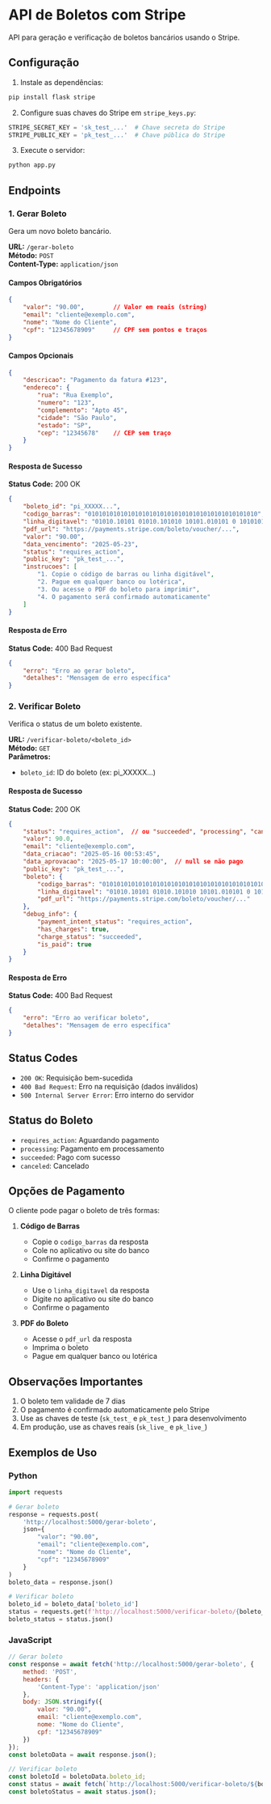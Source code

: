 # API de Boletos com Stripe

API para geração e verificação de boletos bancários usando o Stripe.

## Configuração

1. Instale as dependências:
```bash
pip install flask stripe
```

2. Configure suas chaves do Stripe em `stripe_keys.py`:
```python
STRIPE_SECRET_KEY = 'sk_test_...'  # Chave secreta do Stripe
STRIPE_PUBLIC_KEY = 'pk_test_...'  # Chave pública do Stripe
```

3. Execute o servidor:
```bash
python app.py
```

## Endpoints

### 1. Gerar Boleto
Gera um novo boleto bancário.

**URL:** `/gerar-boleto`  
**Método:** `POST`  
**Content-Type:** `application/json`

#### Campos Obrigatórios
```json
{
    "valor": "90.00",        // Valor em reais (string)
    "email": "cliente@exemplo.com",
    "nome": "Nome do Cliente",
    "cpf": "12345678909"     // CPF sem pontos e traços
}
```

#### Campos Opcionais
```json
{
    "descricao": "Pagamento da fatura #123",
    "endereco": {
        "rua": "Rua Exemplo",
        "numero": "123",
        "complemento": "Apto 45",
        "cidade": "São Paulo",
        "estado": "SP",
        "cep": "12345678"    // CEP sem traço
    }
}
```

#### Resposta de Sucesso
**Status Code:** 200 OK
```json
{
    "boleto_id": "pi_XXXXX...",
    "codigo_barras": "01010101010101010101010101010101010101010101010",
    "linha_digitavel": "01010.10101 01010.101010 10101.010101 0 10101010101010",
    "pdf_url": "https://payments.stripe.com/boleto/voucher/...",
    "valor": "90.00",
    "data_vencimento": "2025-05-23",
    "status": "requires_action",
    "public_key": "pk_test_...",
    "instrucoes": [
        "1. Copie o código de barras ou linha digitável",
        "2. Pague em qualquer banco ou lotérica",
        "3. Ou acesse o PDF do boleto para imprimir",
        "4. O pagamento será confirmado automaticamente"
    ]
}
```

#### Resposta de Erro
**Status Code:** 400 Bad Request
```json
{
    "erro": "Erro ao gerar boleto",
    "detalhes": "Mensagem de erro específica"
}
```

### 2. Verificar Boleto
Verifica o status de um boleto existente.

**URL:** `/verificar-boleto/<boleto_id>`  
**Método:** `GET`  
**Parâmetros:**
- `boleto_id`: ID do boleto (ex: pi_XXXXX...)

#### Resposta de Sucesso
**Status Code:** 200 OK
```json
{
    "status": "requires_action",  // ou "succeeded", "processing", "canceled"
    "valor": 90.0,
    "email": "cliente@exemplo.com",
    "data_criacao": "2025-05-16 00:53:45",
    "data_aprovacao": "2025-05-17 10:00:00",  // null se não pago
    "public_key": "pk_test_...",
    "boleto": {
        "codigo_barras": "01010101010101010101010101010101010101010101010",
        "linha_digitavel": "01010.10101 01010.101010 10101.010101 0 10101010101010",
        "pdf_url": "https://payments.stripe.com/boleto/voucher/..."
    },
    "debug_info": {
        "payment_intent_status": "requires_action",
        "has_charges": true,
        "charge_status": "succeeded",
        "is_paid": true
    }
}
```

#### Resposta de Erro
**Status Code:** 400 Bad Request
```json
{
    "erro": "Erro ao verificar boleto",
    "detalhes": "Mensagem de erro específica"
}
```

## Status Codes

- `200 OK`: Requisição bem-sucedida
- `400 Bad Request`: Erro na requisição (dados inválidos)
- `500 Internal Server Error`: Erro interno do servidor

## Status do Boleto

- `requires_action`: Aguardando pagamento
- `processing`: Pagamento em processamento
- `succeeded`: Pago com sucesso
- `canceled`: Cancelado

## Opções de Pagamento

O cliente pode pagar o boleto de três formas:

1. **Código de Barras**
   - Copie o `codigo_barras` da resposta
   - Cole no aplicativo ou site do banco
   - Confirme o pagamento

2. **Linha Digitável**
   - Use o `linha_digitavel` da resposta
   - Digite no aplicativo ou site do banco
   - Confirme o pagamento

3. **PDF do Boleto**
   - Acesse o `pdf_url` da resposta
   - Imprima o boleto
   - Pague em qualquer banco ou lotérica

## Observações Importantes

1. O boleto tem validade de 7 dias
2. O pagamento é confirmado automaticamente pelo Stripe
3. Use as chaves de teste (`sk_test_` e `pk_test_`) para desenvolvimento
4. Em produção, use as chaves reais (`sk_live_` e `pk_live_`)

## Exemplos de Uso

### Python
```python
import requests

# Gerar boleto
response = requests.post(
    'http://localhost:5000/gerar-boleto',
    json={
        "valor": "90.00",
        "email": "cliente@exemplo.com",
        "nome": "Nome do Cliente",
        "cpf": "12345678909"
    }
)
boleto_data = response.json()

# Verificar boleto
boleto_id = boleto_data['boleto_id']
status = requests.get(f'http://localhost:5000/verificar-boleto/{boleto_id}')
boleto_status = status.json()
```

### JavaScript
```javascript
// Gerar boleto
const response = await fetch('http://localhost:5000/gerar-boleto', {
    method: 'POST',
    headers: {
        'Content-Type': 'application/json'
    },
    body: JSON.stringify({
        valor: "90.00",
        email: "cliente@exemplo.com",
        nome: "Nome do Cliente",
        cpf: "12345678909"
    })
});
const boletoData = await response.json();

// Verificar boleto
const boletoId = boletoData.boleto_id;
const status = await fetch(`http://localhost:5000/verificar-boleto/${boletoId}`);
const boletoStatus = await status.json();
``` 